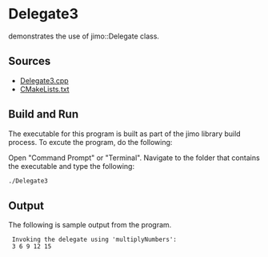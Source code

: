 # Delegate3

demonstrates the use of jimo::Delegate class.

## Sources

* [Delegate3.cpp](Delegate3.cpp)
* [CMakeLists.txt](CMakeLists.txt)

## Build and Run

The executable for this program is built as part of the jimo library build process. To excute 
the program, do the following:

Open "Command Prompt" or "Terminal". Navigate to the folder that contains the executable
and type the following:

```bash
./Delegate3
```

## Output

The following is sample output from the program.

```
 Invoking the delegate using 'multiplyNumbers':
 3 6 9 12 15
```